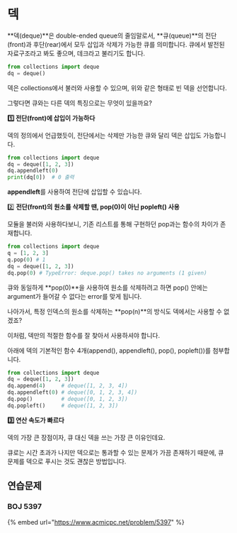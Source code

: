 # 덱

**덱(deque)**은 double-ended queue의 줄임말로서, **큐(queue)**의 전단(front)과 후단(rear)에서 모두 삽입과 삭제가 가능한 큐를 의미합니다. 큐에서 발전된 자료구조라고 봐도 좋으며, 데크라고 불리기도 합니다.

```python
from collections import deque
dq = deque()
```

덱은 collections에서 불러와 사용할 수 있으며, 위와 같은 형태로 빈 덱을 선언합니다.

그렇다면 큐와는 다른 덱의 특징으로는 무엇이 있을까요?



**1️⃣ 전단(front)에 삽입이 가능하다**

덱의 정의에서 언급했듯이, 전단에서는 삭제만 가능한 큐와 달리 덱은 삽입도 가능합니다.

```python
from collections import deque
dq = deque([1, 2, 3])
dq.appendleft(0)
print(dq[0])  # 0 출력
```

**appendleft**를 사용하여 전단에 삽입할 수 있습니다.



2️⃣ **전단(front)의 원소를 삭제할 땐, pop(0)이 아닌 popleft() 사용**

모듈을 불러와 사용하다보니, 기존 리스트를 통해 구현하던 pop과는 함수의 차이가 존재합니다.

```python
from collections import deque
q = [1, 2, 3]
q.pop(0) # 1 
dq = deque([1, 2, 3])
dq.pop(0) # TypeError: deque.pop() takes no arguments (1 given)
```

큐와 동일하게 **pop(0)**을 사용하여 원소를 삭제하려고 하면 pop() 안에는 argument가 들어갈 수 없다는 error를 맞게 됩니다.

나아가서, 특정 인덱스의 원소를 삭제하는 **pop(n)**의 방식도 덱에서는 사용할 수 없겠죠?

이처럼, 덱만의 적절한 함수를 잘 찾아서 사용하셔야 합니다.

아래에 덱의 기본적인 함수 4개(append(), appendleft(), pop(), popleft())를 첨부합니다.

```python
from collections import deque
dq = deque([1, 2, 3])
dq.append(4)     # deque([1, 2, 3, 4])
dq.appendleft(0) # deque([0, 1, 2, 3, 4])
dq.pop()         # deque([0, 1, 2, 3])
dq.popleft()     # deque([1, 2, 3])
```



**3️⃣ 연산 속도가 빠르다**

덱의 가장 큰 장점이자, 큐 대신 덱을 쓰는 가장 큰 이유인데요.

큐로는 시간 초과가 나지만 덱으로는 통과할 수 있는 문제가 가끔 존재하기 때문에, 큐 문제를 덱으로 푸시는 것도 괜찮은 방법입니다.



## 연습문제

### BOJ 5397

{% embed url="https://www.acmicpc.net/problem/5397" %}
